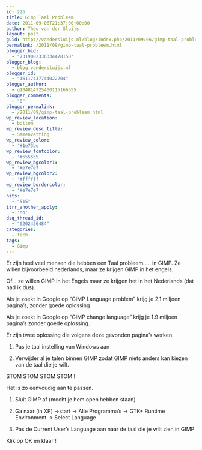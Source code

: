 ```yaml
---
id: 226
title: Gimp Taal Probleem
date: 2011-09-06T21:37:00+00:00
author: Theo van der Sluijs
layout: post
guid: http://vandersluijs.nl/blog/index.php/2011/09/06/gimp-taal-problee/
permalink: /2011/09/gimp-taal-probleem.html
blogger_bid:
  - "7319082336334478150"
blogger_blog:
  - blog.vandersluijs.nl
blogger_id:
  - "16117437744022204"
blogger_author:
  - g104814725400115166555
blogger_comments:
  - "0"
blogger_permalink:
  - /2011/09/gimp-taal-probleem.html
wp_review_location:
  - bottom
wp_review_desc_title:
  - Samenvatting
wp_review_color:
  - '#1e73be'
wp_review_fontcolor:
  - '#555555'
wp_review_bgcolor1:
  - '#e7e7e7'
wp_review_bgcolor2:
  - '#ffffff'
wp_review_bordercolor:
  - '#e7e7e7'
hits:
  - "515"
itrr_another_apply:
  - 'no'
dsq_thread_id:
  - "6202426484"
categories:
  - Tech
tags:
  - Gimp
---
```

Er zijn heel veel mensen die hebben een Taal probleem….. in GIMP. Ze willen bijvoorbeeld nederlands, maar ze krijgen GIMP in het engels.

Of… ze willen GIMP in het Engels maar ze krijgen het in het Nederlands (dat had ik dus).<!--more-->


  
Als je zoekt in Google op “GIMP Language problem” krijg je 2.1 miljoen pagina’s, zonder goede oplossing

Als je zoekt in Google op “GIMP change language” krijg je 1.9 miljoen pagina’s zonder goede oplossing.

Er zijn twee oplossing die volgens deze gevonden pagina’s werken.

1. Pas je taal instelling van Windows aan

2. Verwijder al je talen binnen GIMP zodat GIMP niets anders kan kiezen van de taal die je wilt.

STOM STOM STOM STOM !

Het is zo eenvoudig aan te passen.

1. Sluit GIMP af (mocht je hem open hebben staan)

2. Ga naar (in XP) ->start -> Alle Programma’s -> GTK+ Runtime Environment -> Select Language

3. Pas de Current User’s Language aan naar de taal die je wilt zien in GIMP

Klik op OK en klaar !